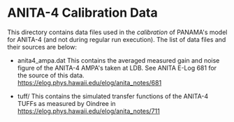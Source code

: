 # ANITA-4 Calibration Data

This directory contains data files used in the *calibration* of PANAMA's model
for ANITA-4 (and not during regular run execution).
The list of data files and their sources are below:

* anita4_ampa.dat
  This contains the averaged measured gain and noise figure of the ANITA-4 AMPA's taken
  at LDB. See ANITA E-Log 681 for the source of this data.
  https://elog.phys.hawaii.edu/elog/anita_notes/681
  
* tuff/
  This contains the simulated transfer functions of the ANITA-4 TUFFs as measured
  by Oindree in https://elog.phys.hawaii.edu/elog/anita_notes/711
